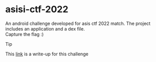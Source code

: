 # asisi-ctf-2022
An android challenge developed for asis ctf 2022 match.
The project includes an application and a dex file.
<br>Capture the flag :)

>[!TIP]
>This [link](https://rndt.pages.dev/posts/ctf/2022/asis-ctf
) is a write-up for this challenge
